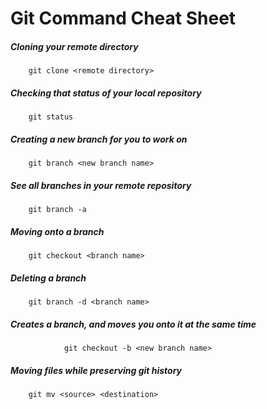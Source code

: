 # Git Command Cheat Sheet

##### Cloning your remote directory
		git clone <remote directory>

##### Checking that status of your local repository
		git status

##### Creating a new branch for you to work on
		git branch <new branch name>

##### See all branches in your remote repository
		git branch -a

##### Moving onto a branch
		git checkout <branch name>

##### Deleting a branch
		git branch -d <branch name>

##### Creates a branch, and moves you onto it at the same time
				git checkout -b <new branch name>

##### Moving files while preserving git history
		git mv <source> <destination>
